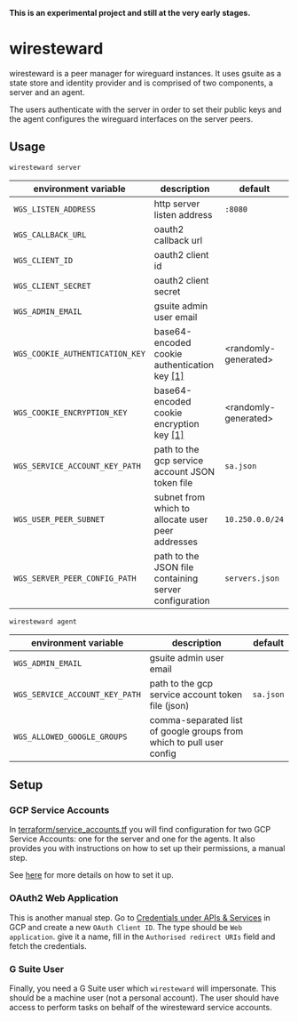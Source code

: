 **This is an experimental project and still at the very early stages.**

# wiresteward

wiresteward is a peer manager for wireguard instances. It uses gsuite as a
state store and identity provider and is comprised of two components, a server
and an agent.

The users authenticate with the server in order to set their public keys and the
agent configures the wireguard interfaces on the server peers.

## Usage

`wiresteward server`

| environment variable | description | default
| --- | --- | ---
| `WGS_LISTEN_ADDRESS` | http server listen address | `:8080`
| `WGS_CALLBACK_URL` | oauth2 callback url |
| `WGS_CLIENT_ID` | oauth2 client id |
| `WGS_CLIENT_SECRET` | oauth2 client secret |
| `WGS_ADMIN_EMAIL` | gsuite admin user email |
| `WGS_COOKIE_AUTHENTICATION_KEY` | base64-encoded cookie authentication key [[1]][session-keys] | &lt;randomly-generated&gt;
| `WGS_COOKIE_ENCRYPTION_KEY` | base64-encoded cookie encryption key [[1]][session-keys] | &lt;randomly-generated&gt;
| `WGS_SERVICE_ACCOUNT_KEY_PATH` | path to the gcp service account JSON token file | `sa.json`
| `WGS_USER_PEER_SUBNET` | subnet from which to allocate user peer addresses | `10.250.0.0/24`
| `WGS_SERVER_PEER_CONFIG_PATH` | path to the JSON file containing server configuration | `servers.json`

`wiresteward agent`

| environment variable | description | default
| --- | --- | ---
| `WGS_ADMIN_EMAIL` | gsuite admin user email |
| `WGS_SERVICE_ACCOUNT_KEY_PATH` | path to the gcp service account token file (json) | `sa.json`
| `WGS_ALLOWED_GOOGLE_GROUPS` | comma-separated list of google groups from which to pull user config |

[session-keys]: https://godoc.org/github.com/gorilla/sessions#NewCookieStore

## Setup

### GCP Service Accounts

In [terraform/service_accounts.tf](terraform/service_accounts.tf) you will find
configuration for two GCP Service Accounts: one for the server and one for the
agents. It also provides you with instructions on how to set up their
permissions, a manual step.

See [here][gcp-domain-wide-delegation] for more details on how to set it up.

### OAuth2 Web Application

This is another manual step. Go to [Credentials under APIs & Services][gcp-oauth2-clients]
in GCP and create a new `OAuth Client ID`. The type should be `Web application`.
give it a name, fill in the `Authorised redirect URIs` field and fetch the
credentials.

### G Suite User

Finally, you need a G Suite user which `wiresteward` will impersonate. This
should be a machine user (not a personal account). The user should have access
to perform tasks on behalf of the wiresteward service accounts.

[gcp-domain-wide-delegation]: https://developers.google.com/admin-sdk/directory/v1/guides/delegation
[gcp-oauth2-clients]: https://console.cloud.google.com/apis/credentials
